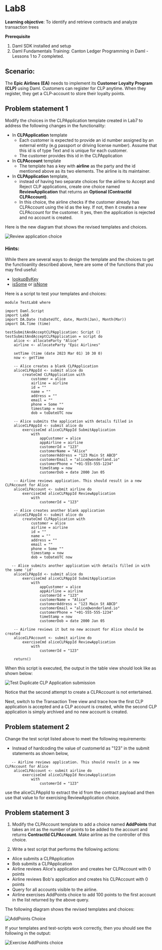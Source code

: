 # Lab8 

**Learning objective**: To identify and retrieve contracts and analyze transaction trees

**Prerequisite**
1. Daml SDK installed and setup
2. Daml Fundamentals Training: Canton Ledger Programming in Daml - Lessons 1 to 7 completed.

## Scenario: 

The **Epic Airlines (EA)** needs to implement its **Customer Loyalty Program (CLP)** using Daml. 
Customers can register for CLP anytime. When they register, they get a CLP-account to store their loyalty points.

## Problem statement 1
Modify the choices in the CLPApplication template created in Lab7 to address the following changes in the functionality:

- In **CLPApplication** template 
    - Each customer is expected to provide an id number assigned by an external entity (e.g passport or driving license number). Assume that this id is of type Text and is unique for each customer. 
    - The customer provides this id in the CLPApplication
- In **CLPAccount** template 
    - The template has a key with **airline** as the party and the id mentioned above as its two elements. The airline is its maintainer. 
- In **CLPApplication** template, 
    - instead of having two separate choices for the airline to Accept and Reject CLP applications, create one choice named **ReviewApplication** that returns an **Optional (ContractId CLPAccount)**. 
    - In this choice, the airline checks if the customer already has CLPAccount using the id as the key. If not, then it creates a new CLPAccount for the customer. It yes, then the application is rejected and no account is created. 

Here is the new diagram that shows the revised templates and choices. 

![Review application choice](Lab8-Airlines-Templates1.png)

### Hints:
While there are several ways to design the template and the choices to get the functioanlity described above, here are some of the functions that you may find useful:
- [lookupByKey](https://docs.daml.com/daml/stdlib/Prelude.html#function-da-internal-template-functions-lookupbykey-92781) 
- [isSome](https://docs.daml.com/search.html?query=isSome) or [isNone](https://docs.daml.com/search.html?query=isNone) 


Here is a script to test your templates and choices:
```
module TestLab8 where 

import Daml.Script
import Lab8 
import DA.Date (toDateUTC, date, Month(Jan), Month(Mar))
import DA.Time (time)

testSubmitAndAcceptCLPApplication: Script () 
testSubmitAndAcceptCLPApplication = script do 
    alice <- allocateParty "Alice"
    airline <- allocateParty "Epic Airlines"
    
    setTime (time (date 2023 Mar 01) 10 30 0)
    now <- getTime 

    -- Alice creates a blank CLPApplication
    aliceCLPAppId <- submit alice do         
        createCmd CLPApplication with  
            customer = alice 
            airline = airline 
            id = ""
            name = ""
            address = ""
            email = ""
            phone = Some ""
            timestamp = now 
            dob = toDateUTC now

    -- Alice submits the application with details filled in
    aliceCLPAppId <- submit alice do 
        exerciseCmd aliceCLPAppId SubmitApplication 
            with
                appCustomer = alice 
                appAirline = airline
                customerId = "123"
                customerName = "Alice"
                customerAddress = "123 Main St ABCD"
                customerEmail = "alice@wonderland.io"
                customerPhone = "+01-555-555-1234"
                timeStamp = now
                customerDob = date 2000 Jan 05    

    -- Airline reviews application. This should result in a new CLPAccount for Alice
    aliceCLPAccount <- submit airline do 
        exerciseCmd aliceCLPAppId ReviewApplication 
            with 
                customerId = "123"

    -- Alice creates another blank application
    aliceCLPAppId <- submit alice do         
        createCmd CLPApplication with  
            customer = alice 
            airline = airline 
            id = ""
            name = ""
            address = ""
            email = ""
            phone = Some ""
            timestamp = now 
            dob = toDateUTC now

   -- Alice submits another application with details filled in with the same 'id'
    aliceCLPAppId <- submit alice do 
        exerciseCmd aliceCLPAppId SubmitApplication 
            with
                appCustomer = alice 
                appAirline = airline
                customerId = "123"
                customerName = "Alice"
                customerAddress = "123 Main St ABCD"
                customerEmail = "alice@wonderland.io"
                customerPhone = "+01-555-555-1234"
                timeStamp = now
                customerDob = date 2000 Jan 05    

    -- Airline reviews it but no new account for Alice should be created
    aliceCLPAccount <- submit airline do 
        exerciseCmd aliceCLPAppId ReviewApplication 
            with 
                customerId = "123"

    return()
```

When this script is executed, the output in the table view should look like as shown below:

![Test Duplicate CLP Application submission](Lab8-Airlines-ScriptOutput1.png)

Notice that the second attempt to create a CLPAccount is not entertained. 

Next, switch to the Transaction Tree view and trace how the first CLP application is accepted and a CLP account is created, while the second CLP application is simply archived and no new account is created.  


## Problem statement 2

Change the test script listed above to meet the following requirements:

- Instead of hardcoding the value of customerId as "123" in the submit statements as shown below, 

```
   -- Airline reviews application. This should result in a new CLPAccount for Alice
    aliceCLPAccount <- submit airline do 
        exerciseCmd aliceCLPAppId ReviewApplication 
            with 
                customerId = "123"
```

use the aliceCLPAppId to extract the id from the contract payload and then use that value to for exercising ReviewApplication choice. 


## Problem statement 3

1. Modify the CLPAccount template to add a choice named **AddPoints** that takes an int as the number of points to be added to the account and returns **ContractId CLPAccount**. Make airline as the controller of this choice. 

2. Write a test script that performs the following actions:
- Alice submits a CLPApplication
- Bob submits a CLPApplication
- Airline reviews Alice's application and creates her CLPAccount with 0 points
- Airline reviews Bob's application and creates his CLPAccount with 0 points
- Query for all accounts visible to the airline.
- Airline exercises AddPoints choice to add 100 points to the first account in the list returned by the above query. 

The following diagram shows the revised templates and choices:

![AddPoints Choice](Lab8-Airlines-Templates2.png)


If your templates and test-scripts work correctly, then you should see the following in the output:



![Exercise AddPoints choice](Lab8-Airlines-ScriptOutput2.png)
